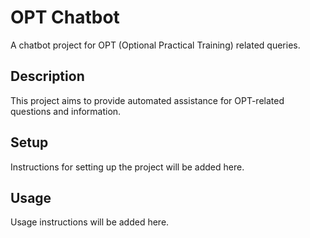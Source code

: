# OPT Chatbot

A chatbot project for OPT (Optional Practical Training) related queries.

## Description
This project aims to provide automated assistance for OPT-related questions and information.

## Setup
Instructions for setting up the project will be added here.

## Usage
Usage instructions will be added here. 